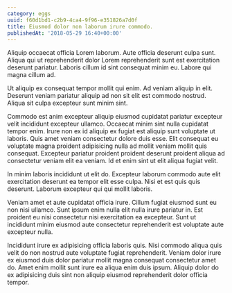 ```yaml
---
category: eggs
uuid: f60d1bd1-c2b9-4ca4-9f96-e351826a7d0f
title: Eiusmod dolor non laborum irure commodo.
publishedAt: '2018-05-29 16:40+00:00'
---
```


Aliquip occaecat officia Lorem laborum. Aute officia deserunt culpa sunt. Aliqua qui ut reprehenderit dolor Lorem reprehenderit sunt est exercitation deserunt pariatur. Laboris cillum id sint consequat minim eu. Labore qui magna cillum ad.

Ut aliquip ex consequat tempor mollit qui enim. Ad veniam aliquip in elit. Deserunt veniam pariatur aliquip ad non sit elit est commodo nostrud. Aliqua sit culpa excepteur sunt minim sint.

Commodo est anim excepteur aliquip eiusmod cupidatat pariatur excepteur velit incididunt excepteur ullamco. Occaecat minim sint nulla cupidatat tempor enim. Irure non ex id aliquip ex fugiat est aliquip sunt voluptate ut laboris. Quis amet veniam consectetur dolore duis esse. Elit consequat eu voluptate magna proident adipisicing nulla ad mollit veniam mollit quis consequat. Excepteur pariatur proident proident deserunt proident aliqua ad consectetur veniam elit ea veniam. Id et enim sint ut elit aliqua fugiat velit.

In minim laboris incididunt ut elit do. Excepteur laborum commodo aute elit exercitation deserunt ea tempor elit esse culpa. Nisi et est quis quis deserunt. Laborum excepteur qui qui mollit laboris.

Veniam amet et aute cupidatat officia irure. Cillum fugiat eiusmod sunt eu non nisi ullamco. Sunt ipsum enim nulla elit nulla irure pariatur in. Est proident eu nisi consectetur nisi exercitation ea excepteur. Sunt ut incididunt minim eiusmod aute consectetur reprehenderit est voluptate aute excepteur nulla.

Incididunt irure ex adipisicing officia laboris quis. Nisi commodo aliqua quis velit do non nostrud aute voluptate fugiat reprehenderit. Veniam dolor irure ex eiusmod duis dolor pariatur mollit magna consequat consectetur amet do. Amet enim mollit sunt irure ea aliqua enim duis ipsum. Aliquip dolor do ex adipisicing duis sint non aliquip eiusmod reprehenderit dolor officia tempor.